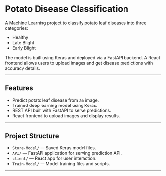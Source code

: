 # Potato Disease Classification

A Machine Learning project to classify potato leaf diseases into three categories:  
- Healthy  
- Late Blight  
- Early Blight  

The model is built using Keras and deployed via a FastAPI backend. A React frontend allows users to upload images and get disease predictions with accuracy details.

---

## Features

- Predict potato leaf disease from an image.  
- Trained deep learning model using Keras.  
- REST API built with FastAPI to serve predictions.  
- React frontend to upload images and display results.

---

## Project Structure

- `Store-Model/` — Saved Keras model files.  
- `API/` — FastAPI application for serving prediction API.  
- `client/` — React app for user interaction.  
- `Train-Model/` — Model training files and scripts.

---
